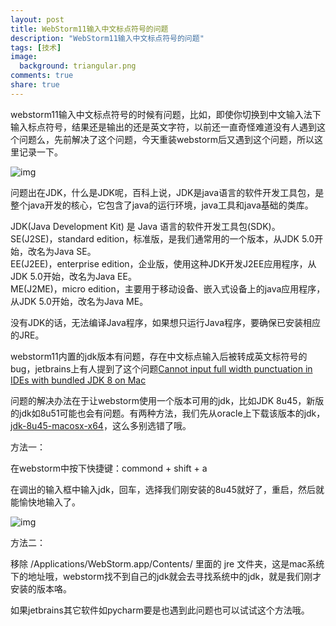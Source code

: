 ```yaml
---
layout: post
title: WebStorm11输入中文标点符号的问题
description: "WebStorm11输入中文标点符号的问题"
tags: [技术]
image:
  background: triangular.png
comments: true
share: true
---
```


webstorm11输入中文标点符号的时候有问题，比如，即使你切换到中文输入法下输入标点符号，结果还是输出的还是英文字符，以前还一直奇怪难道没有人遇到这个问题么，先前解决了这个问题，今天重装webstorm后又遇到这个问题，所以这里记录一下。

<!-- more -->

![img]({{site.url}}/article/2016-7-28/2.png)

<link rel="stylesheet" href="/css/keybtn.css">

问题出在JDK，什么是JDK呢，百科上说，JDK是java语言的软件开发工具包，是整个java开发的核心，它包含了java的运行环境，java工具和java基础的类库。

JDK(Java Development Kit) 是 Java 语言的软件开发工具包(SDK)。<br  />
SE(J2SE)，standard edition，标准版，是我们通常用的一个版本，从JDK 5.0开始，改名为Java SE。<br  />
EE(J2EE)，enterprise edition，企业版，使用这种JDK开发J2EE应用程序，从JDK 5.0开始，改名为Java EE。<br  />
ME(J2ME)，micro edition，主要用于移动设备、嵌入式设备上的java应用程序，从JDK 5.0开始，改名为Java ME。

没有JDK的话，无法编译Java程序，如果想只运行Java程序，要确保已安装相应的JRE。

webstorm11内置的jdk版本有问题，存在中文标点输入后被转成英文标符号的bug，jetbrains上有人提到了这个问题[Cannot input full width punctuation in IDEs with bundled JDK 8 on Mac](https://youtrack.jetbrains.com/issue/IDEA-142652#u=1438065675248)

问题的解决办法在于让webstorm使用一个版本可用的jdk，比如JDK 8u45，新版的jdk如8u51可能也会有问题。有两种方法，我们先从oracle上下载该版本的jdk，[jdk-8u45-macosx-x64](http://www.oracle.com/technetwork/java/javase/downloads/java-archive-javase8-2177648.html#jdk-8u45-oth-JPR)，这么多别选错了哦。

方法一：

在webstorm中按下快捷键：<span class='keybtn char'>commond</span> + <span class='keybtn char'>shift</span> + <span class='keybtn char'>a</span>

在调出的输入框中输入jdk，回车，选择我们刚安装的8u45就好了，重启，然后就能愉快地输入了。

![img]({{site.url}}/article/2016-7-28/1.png)

方法二：

移除 /Applications/WebStorm.app/Contents/ 里面的 jre 文件夹，这是mac系统下的地址哦，webstorm找不到自己的jdk就会去寻找系统中的jdk，就是我们刚才安装的版本咯。

如果jetbrains其它软件如pycharm要是也遇到此问题也可以试试这个方法哦。
